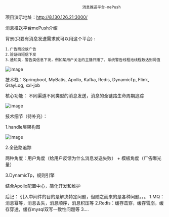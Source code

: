                                       消息推送平台-mePush
项目演示地址：http://8.130.126.21:3000/

消息推送平台mePush介绍

背景(只要有消息发送需求就可以用这个平台) :

    1.广告商投放广告
    2.验证码短信下发
    3.通知类，警告类信息下发，例如某用户关注的主播开播了，系统警告线程池线程数达到阈值

![image](https://github.com/lx5555/mePush/assets/71442208/0d3917b3-362e-4ede-b389-7707ff583634)

技术栈：Springboot, MyBatis, Apollo, Kafka, Redis, DynamicTp, Flink, GrayLog, xxl-job

核心功能：
     不同渠道不同类型的消息发送，消息的全链路生命周期追踪

![image](https://github.com/lx5555/mePush/assets/71442208/53258233-432d-40be-8772-6d763df74b53)



技术细节（待补充）：

1.handle层架构图

![image](https://github.com/lx5555/mePush/assets/71442208/5799a96d-29bb-49cc-9d45-1249479b83e2)

2.全链路追踪

两种角度：用户角度（给用户反馈为什么消息发送失败） + 模板角度（广告曝光量）

3.DynamicTp，规则引擎

结合Apollo配置中心，简化开发和维护

后记：
  引入中间件的目的是解决特定问题，但随之而来的是各种问题。。。
  1.MQ：消息幂等，消息丢失，消息顺序，消息积压等
  2.Redis：缓存击穿，缓存雪崩，缓存穿透，缓存mysql双写一致性问题等
  3....
